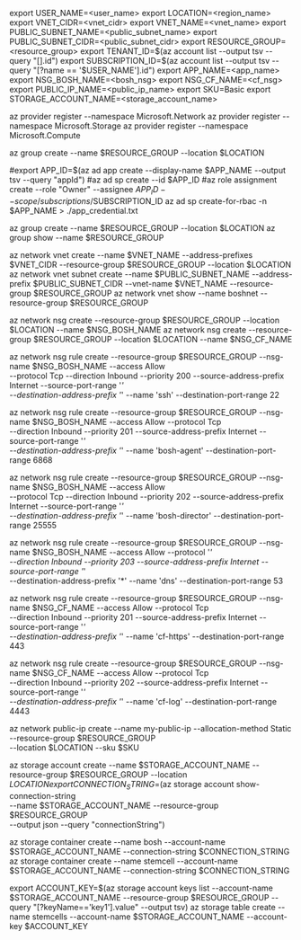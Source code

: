 export USER_NAME=<user_name>
export LOCATION=<region_name>
export VNET_CIDR=<vnet_cidr>
export VNET_NAME=<vnet_name>
export PUBLIC_SUBNET_NAME=<public_subnet_name>
export PUBLIC_SUBNET_CIDR=<public_subnet_cidr>
export RESOURCE_GROUP=<resource_group>
export TENANT_ID=$(az account list --output tsv --query "[].id")
export SUBSCRIPTION_ID=$(az account list --output tsv --query "[?name == '$USER_NAME'].id")
export APP_NAME=<app_name>
export NSG_BOSH_NAME=<bosh_nsg>
export NSG_CF_NAME=<cf_nsg>
export PUBLIC_IP_NAME=<public_ip_name>
export SKU=Basic
export STORAGE_ACCOUNT_NAME=<storage_account_name>



az provider register --namespace Microsoft.Network
az provider register --namespace Microsoft.Storage
az provider register --namespace Microsoft.Compute

az group create --name $RESOURCE_GROUP --location $LOCATION

#export APP_ID=$(az ad app create --display-name $APP_NAME --output tsv --query "appId")
#az ad sp create --id $APP_ID
#az role assignment create --role "Owner" --assignee $APP_ID --scope /subscriptions/$SUBSCRIPTION_ID
az ad sp create-for-rbac -n $APP_NAME > ./app_credential.txt



az group create --name $RESOURCE_GROUP --location $LOCATION
az group show --name $RESOURCE_GROUP

az network vnet create --name $VNET_NAME --address-prefixes $VNET_CIDR --resource-group $RESOURCE_GROUP --location $LOCATION
az network vnet subnet create --name $PUBLIC_SUBNET_NAME --address-prefix $PUBLIC_SUBNET_CIDR --vnet-name $VNET_NAME --resource-group $RESOURCE_GROUP
az network vnet show --name boshnet --resource-group $RESOURCE_GROUP

az network nsg create --resource-group $RESOURCE_GROUP --location $LOCATION --name $NSG_BOSH_NAME
az network nsg create --resource-group $RESOURCE_GROUP --location $LOCATION --name $NSG_CF_NAME

az network nsg rule create --resource-group $RESOURCE_GROUP --nsg-name $NSG_BOSH_NAME --access Allow \
   --protocol Tcp --direction Inbound --priority 200 --source-address-prefix Internet --source-port-range '*' \
   --destination-address-prefix '*' --name 'ssh' --destination-port-range 22

az network nsg rule create --resource-group $RESOURCE_GROUP --nsg-name $NSG_BOSH_NAME --access Allow --protocol Tcp \
   --direction Inbound --priority 201 --source-address-prefix Internet --source-port-range '*' \
   --destination-address-prefix '*' --name 'bosh-agent' --destination-port-range 6868

az network nsg rule create --resource-group $RESOURCE_GROUP --nsg-name $NSG_BOSH_NAME --access Allow \
   --protocol Tcp --direction Inbound --priority 202 --source-address-prefix Internet --source-port-range '*' \
   --destination-address-prefix '*' --name 'bosh-director' --destination-port-range 25555

az network nsg rule create --resource-group $RESOURCE_GROUP --nsg-name $NSG_BOSH_NAME --access Allow --protocol '*' \
   --direction Inbound --priority 203 --source-address-prefix Internet --source-port-range '*' \
   --destination-address-prefix '*' --name 'dns' --destination-port-range 53

az network nsg rule create --resource-group $RESOURCE_GROUP --nsg-name $NSG_CF_NAME --access Allow --protocol Tcp \
   --direction Inbound --priority 201 --source-address-prefix Internet --source-port-range '*' \
   --destination-address-prefix '*' --name 'cf-https' --destination-port-range 443

az network nsg rule create --resource-group $RESOURCE_GROUP --nsg-name $NSG_CF_NAME --access Allow --protocol Tcp \
   --direction Inbound --priority 202 --source-address-prefix Internet --source-port-range '*' \
   --destination-address-prefix '*' --name 'cf-log' --destination-port-range 4443

az network public-ip create --name my-public-ip --allocation-method Static --resource-group $RESOURCE_GROUP \
   --location $LOCATION --sku $SKU

az storage account create --name $STORAGE_ACCOUNT_NAME --resource-group $RESOURCE_GROUP --location $LOCATION
export CONNECTION_STRING=$(az storage account show-connection-string \
--name $STORAGE_ACCOUNT_NAME --resource-group $RESOURCE_GROUP \
--output json --query "connectionString")

az storage container create --name bosh --account-name $STORAGE_ACCOUNT_NAME --connection-string $CONNECTION_STRING
az storage container create --name stemcell --account-name $STORAGE_ACCOUNT_NAME --connection-string $CONNECTION_STRING

export ACCOUNT_KEY=$(az storage account keys list --account-name $STORAGE_ACCOUNT_NAME --resource-group $RESOURCE_GROUP --query "[?keyName=='key1'].value" --output tsv)
az storage table create --name stemcells --account-name $STORAGE_ACCOUNT_NAME --account-key $ACCOUNT_KEY


